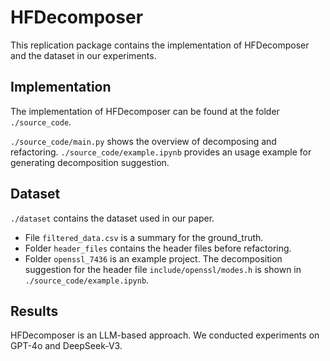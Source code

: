 # HFDecomposer

This replication package contains the implementation of HFDecomposer and the dataset in our experiments.

## Implementation
The implementation of HFDecomposer can be found at the folder `./source_code`.

`./source_code/main.py` shows the overview of decomposing and refactoring. `./source_code/example.ipynb` provides an usage example for generating decomposition suggestion. 

## Dataset
`./dataset` contains the dataset used in our paper.
- File `filtered_data.csv` is a summary for the ground_truth.
- Folder `header_files` contains the header files before refactoring.
- Folder `openssl_7436` is an example project. The decomposition suggestion for the header file `include/openssl/modes.h` is shown in `./source_code/example.ipynb`.
      
## Results

HFDecomposer is an LLM-based approach. We conducted experiments on GPT-4o and DeepSeek-V3. 